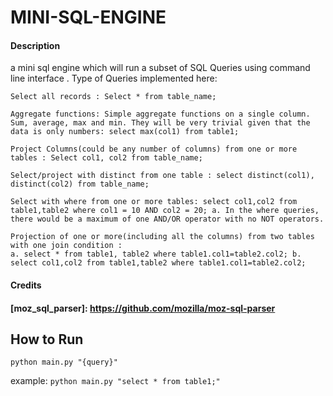 # MINI-SQL-ENGINE
#### Description
a mini sql engine which will run a subset of SQL Queries using ​ command line interface​ .
Type of Queries implemented here:​

    Select all records : Select * from table_name;

    Aggregate functions: Simple aggregate functions on a single column. Sum, average, max and min. They will be very trivial given that the data is only numbers: select max(col1) from table1;

    Project Columns(could be any number of columns) from one or more tables : Select col1, col2 from table_name;

    Select/project with distinct from one table : select distinct(col1), distinct(col2) from table_name;

    Select with where from one or more tables: select col1,col2 from table1,table2 where col1 = 10 AND col2 = 20; a. In the where queries, there would be a maximum of one AND/OR operator with no NOT operators.

    Projection of one or more(including all the columns) from two tables with one join condition :
    a. select * from table1, table2 where table1.col1=table2.col2; b. select col1,col2 from table1,table2 where table1.col1=table2.col2;

#### Credits
#### [moz_sql_parser]: https://github.com/mozilla/moz-sql-parser


## How to Run

`python main.py "{query}"`

example: `python main.py "select * from table1;"`

